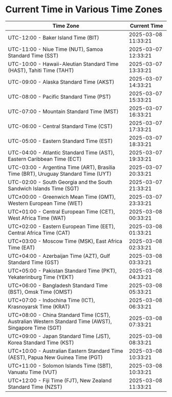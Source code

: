 # Current Time in Various Time Zones

| Time Zone | Current Time |
|-----------|--------------|
| UTC-12:00 - Baker Island Time (BIT) | 2025-03-08 11:33:21 |
| UTC-11:00 - Niue Time (NUT), Samoa Standard Time (SST) | 2025-03-07 12:33:21 |
| UTC-10:00 - Hawaii-Aleutian Standard Time (HAST), Tahiti Time (TAHT) | 2025-03-07 13:33:21 |
| UTC-09:00 - Alaska Standard Time (AKST) | 2025-03-07 14:33:21 |
| UTC-08:00 - Pacific Standard Time (PST) | 2025-03-07 15:33:21 |
| UTC-07:00 - Mountain Standard Time (MST) | 2025-03-07 16:33:21 |
| UTC-06:00 - Central Standard Time (CST) | 2025-03-07 17:33:21 |
| UTC-05:00 - Eastern Standard Time (EST) | 2025-03-07 18:33:21 |
| UTC-04:00 - Atlantic Standard Time (AST), Eastern Caribbean Time (ECT) | 2025-03-07 19:33:21 |
| UTC-03:00 - Argentina Time (ART), Brasília Time (BRT), Uruguay Standard Time (UYT) | 2025-03-07 20:33:21 |
| UTC-02:00 - South Georgia and the South Sandwich Islands Time (SGT) | 2025-03-07 21:33:21 |
| UTC±00:00 - Greenwich Mean Time (GMT), Western European Time (WET) | 2025-03-07 23:33:21 |
| UTC+01:00 - Central European Time (CET), West Africa Time (WAT) | 2025-03-08 00:33:21 |
| UTC+02:00 - Eastern European Time (EET), Central Africa Time (CAT) | 2025-03-08 01:33:21 |
| UTC+03:00 - Moscow Time (MSK), East Africa Time (EAT) | 2025-03-08 02:33:21 |
| UTC+04:00 - Azerbaijan Time (AZT), Gulf Standard Time (GST) | 2025-03-08 03:33:21 |
| UTC+05:00 - Pakistan Standard Time (PKT), Yekaterinburg Time (YEKT) | 2025-03-08 04:33:21 |
| UTC+06:00 - Bangladesh Standard Time (BST), Omsk Time (OMST) | 2025-03-08 05:33:21 |
| UTC+07:00 - Indochina Time (ICT), Krasnoyarsk Time (KRAT) | 2025-03-08 06:33:21 |
| UTC+08:00 - China Standard Time (CST), Australian Western Standard Time (AWST), Singapore Time (SGT) | 2025-03-08 07:33:21 |
| UTC+09:00 - Japan Standard Time (JST), Korea Standard Time (KST) | 2025-03-08 08:33:21 |
| UTC+10:00 - Australian Eastern Standard Time (AEST), Papua New Guinea Time (PGT) | 2025-03-08 10:33:21 |
| UTC+11:00 - Solomon Islands Time (SBT), Vanuatu Time (VUT) | 2025-03-08 10:33:21 |
| UTC+12:00 - Fiji Time (FJT), New Zealand Standard Time (NZST) | 2025-03-08 11:33:21 |
